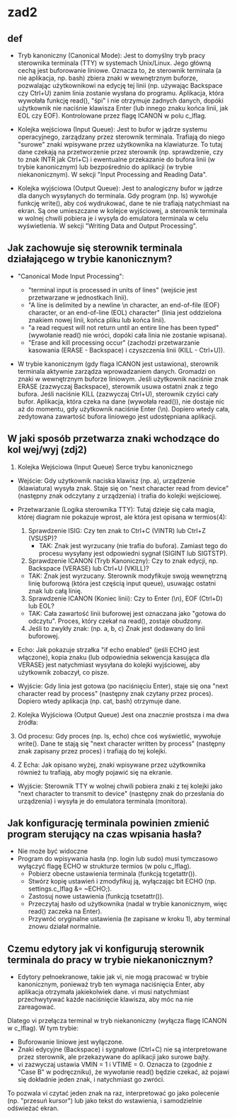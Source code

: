 # zad2

## def
- Tryb kanoniczny (Canonical Mode): Jest to domyślny tryb pracy sterownika terminala (TTY) w systemach Unix/Linux. Jego główną cechą jest buforowanie liniowe. Oznacza to, że sterownik terminala (a nie aplikacja, np. bash) zbiera znaki w wewnętrznym buforze, pozwalając użytkownikowi na edycję tej linii (np. używając Backspace czy Ctrl+U) zanim linia zostanie wysłana do programu. Aplikacja, która wywołała funkcję read(), "śpi" i nie otrzymuje żadnych danych, dopóki użytkownik nie naciśnie klawisza Enter (lub innego znaku końca linii, jak EOL czy EOF). Kontrolowane przez flagę ICANON w polu c_lflag.

- Kolejka wejściowa (Input Queue): Jest to bufor w jądrze systemu operacyjnego, zarządzany przez sterownik terminala. Trafiają do niego "surowe" znaki wpisywane przez użytkownika na klawiaturze. To tutaj dane czekają na przetworzenie przez sterownik (np. sprawdzenie, czy to znak INTR jak Ctrl+C) i ewentualne przekazanie do bufora linii (w trybie kanonicznym) lub bezpośrednio do aplikacji (w trybie niekanonicznym). W sekcji "Input Processing and Reading Data".

- Kolejka wyjściowa (Output Queue): Jest to analogiczny bufor w jądrze dla danych wysyłanych do terminala. Gdy program (np. ls) wywołuje funkcję write(), aby coś wydrukować, dane te nie trafiają natychmiast na ekran. Są one umieszczane w kolejce wyjściowej, a sterownik terminala w wolnej chwili pobiera je i wysyła do emulatora terminala w celu wyświetlenia. W sekcji "Writing Data and Output Processing".

## Jak zachowuje się sterownik terminala działającego w trybie kanonicznym?
- "Canonical Mode Input Processing":
  - "terminal input is processed in units of lines" (wejście jest przetwarzane w jednostkach linii).
  - "A line is delimited by a newline \n character, an end-of-file (EOF) character, or an end-of-line (EOL) character" (linia jest oddzielona znakiem nowej linii, końca pliku lub końca linii).
  - "a read request will not return until an entire line has been typed" (wywołanie read() nie wróci, dopóki cała linia nie zostanie wpisana).
  - "Erase and kill processing occur" (zachodzi przetwarzanie kasowania (ERASE - Backspace) i czyszczenia linii (KILL - Ctrl+U)).

- W trybie kanonicznym (gdy flaga ICANON jest ustawiona), sterownik terminala aktywnie zarządza wprowadzaniem danych. Gromadzi on znaki w wewnętrznym buforze liniowym. Jeśli użytkownik naciśnie znak ERASE (zazwyczaj Backspace), sterownik usuwa ostatni znak z tego bufora. Jeśli naciśnie KILL (zazwyczaj Ctrl+U), sterownik czyści cały bufor. Aplikacja, która czeka na dane (wywołała read()), nie dostaje nic aż do momentu, gdy użytkownik naciśnie Enter (\n). Dopiero wtedy cała, zedytowana zawartość bufora liniowego jest udostępniana aplikacji.

## W jaki sposób przetwarza znaki wchodzące do kol wej/wyj (zdj2)
1. Kolejka Wejściowa (Input Queue)
Serce trybu kanonicznego

  - Wejście: Gdy użytkownik naciska klawisz (np. a), urządzenie (klawiatura) wysyła znak. Staje się on "next character read from device" (następny znak odczytany z urządzenia) i trafia do kolejki wejściowej.
  - Przetwarzanie (Logika sterownika TTY): Tutaj dzieje się cała magia, której diagram nie pokazuje wprost, ale która jest opisana w termios(4):
    1. Sprawdzenie ISIG: Czy ten znak to Ctrl+C (VINTR) lub Ctrl+Z (VSUSP)?
       - TAK: Znak jest wyrzucany (nie trafia do bufora). Zamiast tego do procesu wysyłany jest odpowiedni sygnał (SIGINT lub SIGTSTP).
    2. Sprawdzenie ICANON (Tryb Kanoniczny): Czy to znak edycji, np. Backspace (VERASE) lub Ctrl+U (VKILL)?
      - TAK: Znak jest wyrzucany. Sterownik modyfikuje swoją wewnętrzną linię buforową (która jest częścią input queue), usuwając ostatni znak lub całą linię.
    3. Sprawdzenie ICANON (Koniec linii): Czy to Enter (\n), EOF (Ctrl+D) lub EOL?
      - TAK: Cała zawartość linii buforowej jest oznaczana jako "gotowa do odczytu". Proces, który czekał na read(), zostaje obudzony.
    4. Jeśli to zwykły znak: (np. a, b, c) Znak jest dodawany do linii buforowej.
  - Echo: Jak pokazuje strzałka "if echo enabled" (jeśli ECHO jest włączone), kopia znaku (lub odpowiednia sekwencja kasująca dla VERASE) jest natychmiast wysyłana do kolejki wyjściowej, aby użytkownik zobaczył, co pisze.

  - Wyjście: Gdy linia jest gotowa (po naciśnięciu Enter), staje się ona "next character read by process" (następny znak czytany przez proces). Dopiero wtedy aplikacja (np. cat, bash) otrzymuje dane.

2. Kolejka Wyjściowa (Output Queue)
Jest ona znacznie prostsza i ma dwa źródła:

  1. Od procesu: Gdy proces (np. ls, echo) chce coś wyświetlić, wywołuje write(). Dane te stają się "next character written by process" (następny znak zapisany przez proces) i trafiają do tej kolejki.

  2. Z Echa: Jak opisano wyżej, znaki wpisywane przez użytkownika również tu trafiają, aby mogły pojawić się na ekranie.

  - Wyjście: Sterownik TTY w wolnej chwili pobiera znaki z tej kolejki jako "next character to transmit to device" (następny znak do przesłania do urządzenia) i wysyła je do emulatora terminala (monitora).

## Jak konfigurację terminala powinien zmienić program sterujący na czas wpisania hasła?
- Nie może być widoczne
- Program do wpisywania hasła (np. login lub sudo) musi tymczasowo wyłączyć flagę ECHO w strukturze termios (w polu c_lflag).
  - Pobierz obecne ustawienia terminala (funkcją tcgetattr()).
  - Stwórz kopię ustawień i zmodyfikuj ją, wyłączając bit ECHO (np. settings.c_lflag &= ~ECHO;).
  - Zastosuj nowe ustawienia (funkcją tcsetattr()).
  - Przeczytaj hasło od użytkownika (nadal w trybie kanonicznym, więc read() zaczeka na Enter).
  - Przywróć oryginalne ustawienia (te zapisane w kroku 1), aby terminal znowu działał normalnie.

## Czemu edytory jak vi konfigurują sterownik terminala do pracy w trybie niekanonicznym?
- Edytory pełnoekranowe, takie jak vi, nie mogą pracować w trybie kanonicznym, ponieważ tryb ten wymaga naciśnięcia Enter, aby aplikacja otrzymała jakiekolwiek dane. vi musi natychmiast przechwytywać każde naciśnięcie klawisza, aby móc na nie zareagować.

Dlatego vi przełącza terminal w tryb niekanoniczny (wyłącza flagę ICANON w c_lflag). W tym trybie:
  - Buforowanie liniowe jest wyłączone.
  - Znaki edycyjne (Backspace) i sygnałowe (Ctrl+C) nie są interpretowane przez sterownik, ale przekazywane do aplikacji jako surowe bajty.
  - vi zazwyczaj ustawia VMIN = 1 i VTIME = 0. Oznacza to (zgodnie z "Case B" w podręczniku), że wywołanie read() będzie czekać, aż pojawi się dokładnie jeden znak, i natychmiast go zwróci.

To pozwala vi czytać jeden znak na raz, interpretować go jako polecenie (np. "przesuń kursor") lub jako tekst do wstawienia, i samodzielnie odświeżać ekran.
